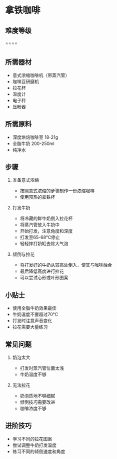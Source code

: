# 拿铁咖啡

## 难度等级
⭐⭐⭐⭐

## 所需器材
- 意式浓缩咖啡机（带蒸汽管）
- 咖啡豆研磨机
- 拉花杯
- 温度计
- 电子秤
- 压粉器

## 所需原料
- 深度烘焙咖啡豆 18-21g
- 全脂牛奶 200-250ml
- 纯净水

## 步骤
1. 准备意式浓缩
   - 按照意式浓缩的步骤制作一份浓缩咖啡
   - 使用预热的拿铁杯

2. 打发牛奶
   - 将冷藏的鲜牛奶倒入拉花杯
   - 将蒸汽管放入牛奶中
   - 开始打发，注意角度和深度
   - 打发至65-68℃停止
   - 轻轻摔打奶缸去除大气泡

3. 倾倒与拉花
   - 将打发好的牛奶从较高处倒入，使其与咖啡融合
   - 最后降低高度进行拉花
   - 可以尝试心形或叶形图案

## 小贴士
- 使用全脂牛奶效果最佳
- 牛奶温度不要超过70℃
- 打发时注意声音变化
- 拉花需要大量练习

## 常见问题
1. 奶泡太大
   - 打发时蒸汽管位置太浅
   - 牛奶温度不够

2. 无法拉花
   - 奶泡质地不够细腻
   - 倾倒技巧需要改进
   - 咖啡浓度不够

## 进阶技巧
- 学习不同的拉花图案
- 尝试调整牛奶打发温度
- 练习不同的倾倒速度和角度